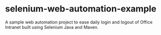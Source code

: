 # selenium-web-automation-example
A sample web automation project to ease daily login and logout of Office Intranet built using Selenium Java and Maven. 
